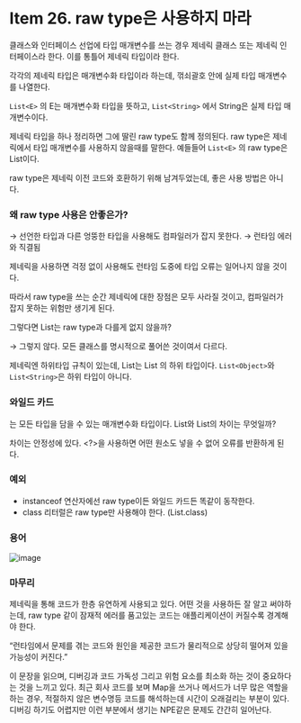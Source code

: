 # Item 26. raw type은 사용하지 마라

클래스와 인터페이스 선업에 타입 매개변수를 쓰는 경우 제네릭 클래스 또는 제네릭 인터페이스라 한다. 이를 통틀어 제네릭 타입이라 한다.

각각의 제네릭 타입은 매개변수화 타입이라 하는데, 꺾쇠괄호 안에 실제 타입 매개변수를 나열한다.

`List<E>` 의 E는 매개변수화 타입을 뜻하고, `List<String>` 에서 String은 실제 타입 매개변수이다.

제네릭 타입을 하나 정리하면 그에 딸린 raw type도 함께 정의된다. raw type은 제네릭에서 타입 매개변수를 사용하지 않을때를 말한다. 예들들어 `List<E>` 의 raw type은 List이다.

raw type은 제네릭 이전 코드와 호환하기 위해 남겨두었는데, 좋은 사용 방법은 아니다.

### 왜 raw type 사용은 안좋은가?

→ 선언한 타입과 다른 엉뚱한 타입을 사용해도 컴파일러가 잡지 못한다. → 런타임 에러와 직결됨

제네릭을 사용하면 걱정 없이 사용해도 런타임 도중에 타입 오류는 일어나지 않을 것이다.

따라서 raw type을 쓰는 순간 제네릭에 대한 장점은 모두 사라질 것이고, 컴파일러가 잡지 못하는 위험만 생기게 된다.

그렇다면 List<Object>는 raw type과 다를게 없지 않을까?

→ 그렇지 않다. 모든 클래스를 명시적으로 풀어쓴 것이여서 다르다.

제네릭엔 하위타입 규칙이 있는데, List<E>는 List 의 하위 타입이다. `List<Object>`와 `List<String>`은 하위 타입이 아니다.

### 와일드 카드

<?> 는 모든 타입을 담을 수 있는 매개변수화 타입이다. List<?>와 List의 차이는 무엇일까?

차이는 안정성에 있다. <?>을 사용하면 어떤 원소도 넣을 수 없어 오류를 반환하게 된다.

### 예외

- instanceof 연산자에선 raw type이든 와일드 카드든 똑같이 동작한다.
- class 리터럴은 raw type만 사용해야 한다. (List.class)

### 용어

![image](https://github.com/4k-study/book-effective-java/assets/85796588/7f938bb5-4c5f-4090-96a0-41c4de097904)

### 마무리

제네릭을 통해 코드가 한층 유연하게 사용되고 있다. 어떤 것을 사용하든 잘 알고 써야하는데, raw type 같이 잠재적 에러를 품고있는 코드는 애플리케이션이 커질수록 경계해야 한다.

“런타임에서 문제를 겪는 코드와 원인을 제공한 코드가 물리적으로 상당히 떨어져 있을 가능성이 커진다.” 

이 문장을 읽으며, 디버깅과 코드 가독성 그리고 위험 요소를 최소화 하는 것이 중요하다는 것을 느끼고 있다. 최근 회사 코드를 보며 Map을 쓰거나 메서드가 너무 많은 역할을 하는 경우, 적절하지 않은 변수명등 코드를 해석하는데 시간이 오래걸리는 부분이 있다. 디버깅 하기도 어렵지만 이런 부분에서 생기는 NPE같은 문제도 간간히 일어난다.
